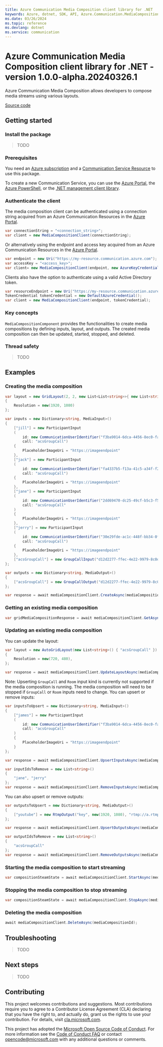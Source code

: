 ```yaml
---
title: Azure Communication Media Composition client library for .NET
keywords: Azure, dotnet, SDK, API, Azure.Communication.MediaComposition, communication
ms.date: 03/26/2024
ms.topic: reference
ms.devlang: dotnet
ms.service: communication
---
```

# Azure Communication Media Composition client library for .NET - version 1.0.0-alpha.20240326.1 


Azure Communication Media Composition allows developers to compose media streams using various layouts.

[Source code][source]

## Getting started

### Install the package
> TODO

### Prerequisites
You need an [Azure subscription][azure_sub] and a [Communication Service Resource][communication_resource_docs] to use this package.

To create a new Communication Service, you can use the [Azure Portal][communication_resource_create_portal], the [Azure PowerShell][communication_resource_create_power_shell], or the [.NET management client library][communication_resource_create_net].

### Authenticate the client
The media composition client can be authenticated using a connection string acquired from an Azure Communication Resources in the [Azure Portal][azure_portal].

```C# Snippet:CreateMediaCompositionClient
var connectionString = "<connection_string>";
var client = new MediaCompositionClient(connectionString);
```

Or alternatively using the endpoint and access key acquired from an Azure Communication Resources in the [Azure Portal][azure_portal].

```C# Snippet:CreateMediaCompositionClientFromAccessKey
var endpoint = new Uri("https://my-resource.communication.azure.com");
var accessKey = "<access_key>";
var client= new MediaCompositionClient(endpoint, new AzureKeyCredential(accessKey));
```

Clients also have the option to authenticate using a valid Active Directory token.

```C# Snippet:CreateMediaCompositionClientFromToken
var resourceEndpoint = new Uri("https://my-resource.communication.azure.com");
TokenCredential tokenCredential = new DefaultAzureCredential();
var client = new MediaCompositionClient(endpoint, tokenCredential);
```

### Key concepts
`MediaCompositionComponent` provides the functionalities to create media compositions by defining inputs, layout, and outputs. The created media composition can then be updated, started, stopped, and deleted.

### Thread safety
> TODO

## Examples
### Creating the media composition

```C# Snippet:CreateMediaComposition
var layout = new GridLayout(2, 2, new List<List<string>>{ new List<string> { "jill", "jack" }, new List<string> { "jane", "jerry" } })
{
    Resolution = new(1920, 1080)
};

var inputs = new Dictionary<string, MediaInput>()
{
    ["jill"] = new ParticipantInput
    (
        id: new CommunicationUserIdentifier("f3ba9014-6dca-4456-8ec0-fa03cfa2b7b7"),
        call: "acsGroupCall")
    {
        PlaceholderImageUri = "https://imageendpoint"
    },
    ["jack"] = new ParticipantInput
    (
        id: new CommunicationUserIdentifier("fa4337b5-f13a-41c5-a34f-f2aa46699b61"),
        call: "acsGroupCall")
    {
        PlaceholderImageUri = "https://imageendpoint"
    },
    ["jane"] = new ParticipantInput
    (
        id: new CommunicationUserIdentifier("2dd69470-dc25-49cf-b5c3-f562f08bf3b2"),
        call: "acsGroupCall"
    )
    {
        PlaceholderImageUri = "https://imageendpoint"
    },
    ["jerry"] = new ParticipantInput
    (
        id: new CommunicationUserIdentifier("30e29fde-ac1c-448f-bb34-0f3448d5a677"),
        call: "acsGroupCall")
    {
        PlaceholderImageUri = "https://imageendpoint"
    },
    ["acsGroupCall"] = new GroupCallInput("d12d2277-ffec-4e22-9979-8c0d8c13d193")
};

var outputs = new Dictionary<string, MediaOutput>()
{
    ["acsGroupCall"] = new GroupCallOutput("d12d2277-ffec-4e22-9979-8c0d8c13d193")
};

var response = await mediaCompositionClient.CreateAsync(mediaCompositionId, layout, inputs, outputs);
```

### Getting an existing media composition

```C# Snippet:GetMediaComposition
var gridMediaCompositionResponse = await mediaCompositionClient.GetAsync(mediaCompositionId);
```

### Updating an existing media composition

You can update the layout:
```C# Snippet:UpdateLayout
var layout = new AutoGridLayout(new List<string>() { "acsGroupCall" })
{
    Resolution = new(720, 480),
};

var response = await mediaCompositionClient.UpdateLayoutAsync(mediaCompositionId, layout);
```

Note: Upserting `GroupCall` and `Room` input kind is currently not supported if the media composition is running. The media composition will need to be stopped if `GroupCall` or `Room` inputs need to change.
You can upsert or remove inputs:

```C# Snippet:UpsertInputs
var inputsToUpsert = new Dictionary<string, MediaInput>()
{
    ["james"] = new ParticipantInput
    (
        id: new CommunicationUserIdentifier("f3ba9014-6dca-4456-8ec0-fa03cfa2b70p"),
        call: "acsGroupCall"
    )
    {
        PlaceholderImageUri = "https://imageendpoint"
    }
};

var response = await mediaCompositionClient.UpsertInputsAsync(mediaCompositionId, inputsToUpsert);
```

```C# Snippet:RemoveInputs
var inputIdsToRemove = new List<string>()
{
    "jane", "jerry"
};
var response = await mediaCompositionClient.RemoveInputsAsync(mediaCompositionId, inputIdsToRemove);
```

You can also upsert or remove outputs:
```C# Snippet:UpsertOutputs
var outputsToUpsert = new Dictionary<string, MediaOutput>()
{
    ["youtube"] = new RtmpOutput("key", new(1920, 1080), "rtmp://a.rtmp.youtube.com/live2")
};

var response = await mediaCompositionClient.UpsertOutputsAsync(mediaCompositionId, outputsToUpsert);
```

```C# Snippet:RemoveOutputs
var outputIdsToRemove = new List<string>()
{
    "acsGroupCall"
};
var response = await mediaCompositionClient.RemoveOutputsAsync(mediaCompositionId, outputIdsToRemove);
```

### Starting the media composition to start streaming

```C# Snippet:StartMediaComposition
var compositionSteamState = await mediaCompositionClient.StartAsync(mediaCompositionId);
```

### Stopping the media composition to stop streaming

```C# Snippet:StopMediaComposition
var compositionSteamState = await mediaCompositionClient.StopAsync(mediaCompositionId);
```

### Deleting the media composition

```C# Snippet:DeleteMediaComposition
await mediaCompositionClient.DeleteAsync(mediaCompositionId);
```

## Troubleshooting
> TODO

## Next steps
> TODO

## Contributing
This project welcomes contributions and suggestions. Most contributions require you to agree to a Contributor License Agreement (CLA) declaring that you have the right to, and actually do, grant us the rights to use your contribution. For details, visit [cla.microsoft.com][cla].

This project has adopted the [Microsoft Open Source Code of Conduct][coc]. For more information see the [Code of Conduct FAQ][coc_faq] or contact [opencode@microsoft.com][coc_contact] with any additional questions or comments.

<!-- LINKS -->
[azure_sub]: https://azure.microsoft.com/free/dotnet/
[azure_portal]: https://portal.azure.com
[source]: https://github.com/Azure/azure-sdk-for-net/tree/main/sdk/communication/Azure.Communication.MediaComposition/src
[cla]: https://cla.microsoft.com
[coc]: https://opensource.microsoft.com/codeofconduct/
[coc_faq]: https://opensource.microsoft.com/codeofconduct/faq/
[coc_contact]: mailto:opencode@microsoft.com
[communication_resource_create_portal]:  /azure/communication-services/quickstarts/create-communication-resource?tabs=windows&pivots=platform-azp
[communication_resource_create_power_shell]: /powershell/module/az.communication/new-azcommunicationservice
[communication_resource_create_net]: /azure/communication-services/quickstarts/create-communication-resource?tabs=windows&pivots=platform-net
[communication_resource_docs]: /azure/communication-services/quickstarts/create-communication-resource?tabs=windows&pivots=platform-azp

